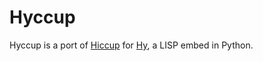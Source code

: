 # Hyccup

Hyccup is a port of [Hiccup](https://github.com/weavejester/hiccup)
for [Hy](https://github.com/hylang/hy), a LISP embed in Python.
